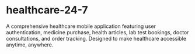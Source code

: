 # healthcare-24-7
A comprehensive healthcare mobile application featuring user authentication, medicine purchase, health articles, lab test bookings, doctor consultations, and order tracking. Designed to make healthcare accessible anytime, anywhere.
